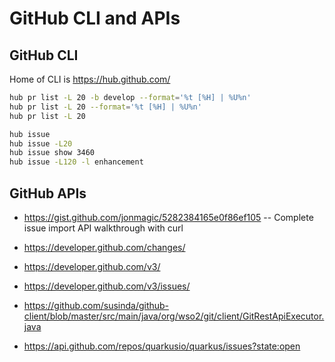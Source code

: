 # GitHub CLI and APIs

## GitHub CLI
Home of CLI is https://hub.github.com/
```bash
hub pr list -L 20 -b develop --format='%t [%H] | %U%n'
hub pr list -L 20 --format='%t [%H] | %U%n'
hub pr list -L 20

hub issue
hub issue -L20
hub issue show 3460
hub issue -L120 -l enhancement
```

## GitHub APIs
 * https://gist.github.com/jonmagic/5282384165e0f86ef105  --  Complete issue import API walkthrough with curl 
* https://developer.github.com/changes/
* https://developer.github.com/v3/
* https://developer.github.com/v3/issues/

* https://github.com/susinda/github-client/blob/master/src/main/java/org/wso2/git/client/GitRestApiExecutor.java

* https://api.github.com/repos/quarkusio/quarkus/issues?state:open
